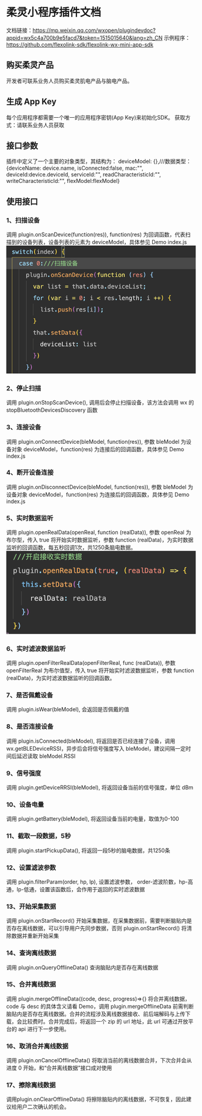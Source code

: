 # 柔灵小程序插件文档

文档链接：https://mp.weixin.qq.com/wxopen/plugindevdoc?appid=wx5c4a700b9e5facd7&token=1515015640&lang=zh_CN
示例程序：https://github.com/flexolink-sdk/flexolink-wx-mini-app-sdk

## 购买柔灵产品
开发者可联系业务人员购买柔灵肌电产品与脑电产品。

## 生成 App Key
每个应用程序都需要一个唯一的应用程序密钥(App Key)来初始化SDK。
获取方式：请联系业务人员获取

## 接口参数
插件中定义了一个主要的对象类型，其结构为：
deviceModel: {},///数据类型：{deviceName: device.name, isConnected:false, mac:"", deviceId:device.deviceId, serviceId:"", readCharacteristicId:"", writeCharacteristicId:"", flexModel:flexModel}

## 使用接口
### 1、扫描设备
调用 plugin.onScanDevice(function(res)), function(res) 为回调函数，代表扫描到的设备列表，设备列表的元素为 deviceModel，具体参见 Demo index.js
![链接](./扫描设备.png)
### 2、停止扫描
调用 plugin.onStopScanDevice(), 调用后会停止扫描设备，该方法会调用 wx 的 stopBluetoothDevicesDiscovery 函数
### 3、连接设备
调用 plugin.onConnectDevice(bleModel, function(res)), 参数 bleModel 为设备对象 deviceModel，function(res) 为连接后的回调函数，具体参见 Demo index.js
### 4、断开设备连接
调用 plugin.onDisconnectDevice(bleModel, function(res)), 参数 bleModel 为设备对象 deviceModel，function(res) 为连接后的回调函数，具体参见 Demo index.js
### 5、实时数据监听
调用 plugin.openRealData(openReal, function (realData)), 参数 openReal 为布尔型，传入 true 将开始实时数据监听，参数 function (realData)，为实时数据监听的回调函数，每五秒回调1次，共1250条脑电数据。
![链接](./实时数据.png)
### 6、实时滤波数据监听
调用 plugin.openFilterRealData(openFilterReal, func (realData)), 参数 openFilterReal 为布尔值型，传入 true 将开始实时滤波数据监听，参数 function (realData)，为实时滤波数据监听的回调函数。
### 7、是否佩戴设备
调用 plugin.isWear(bleModel), 会返回是否佩戴的值
### 8、是否连接设备
调用 plugin.isConnected(bleModel), 将返回是否已经连接了设备，调用 wx.getBLEDeviceRSSI，异步后会将信号强度写入 bleModel，建议间隔一定时间后延迟读取 bleModel.RSSI
### 9、信号强度
调用 plugin.getDeviceRRSI(bleModel), 将返回设备当前的信号强度，单位 dBm
### 10、设备电量
调用 plugin.getBattery(bleModel), 将返回设备当前的电量，取值为0-100
### 11、截取一段数据，5秒
调用 plugin.startPickupData(), 将返回一段5秒的脑电数据，共1250条
### 12、设置滤波参数
调用 plugin.filterParam(order, hp, lp), 设置滤波参数， order-滤波阶数，hp-高通，lp-低通，设置该函数后，会作用于返回的实时滤波数据

### 13、开始采集数据

调用 plugin.onStartRecord() 开始采集数据，在采集数据前，需要判断脑贴内是否存在离线数据，可以引导用户先同步数据，否则 plugin.onStartRecord() 将清除数据并重新开始采集

### 14、查询离线数据

调用 plugin.onQueryOfflineData() 查询脑贴内是否存在离线数据

### 15、合并离线数据

调用 plugin.mergeOfflineData((code, desc, progress)=>{} 将合并离线数据，code 与 desc 的具体含义请看 Demo，调用 plugin.mergeOfflineData 前需判断脑贴内是否存在离线数据。合并的流程涉及离线数据接收、前后端解码与上传下载，会比较费时。合并完成后，将返回一个 zip 的 url 地址，此 url 可通过开放平台的 api 进行下一步使用。

### 16、取消合并离线数据

调用 plugin.onCancelOfflineData() 将取消当前的离线数据合并，下次合并会从进度 0 开始，和“合并离线数据”接口成对使用

### 17、擦除离线数据

调用plugin.onClearOfflineData() 将擦除脑贴内的离线数据，不可恢复，因此建议给用户二次确认的机会。



